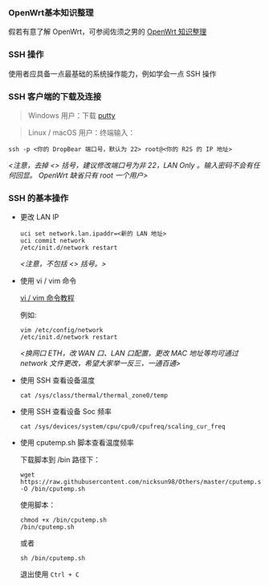 ### OpenWrt基本知识整理

  假若有意了解 OpenWrt，可参阅佐须之男的 [OpenWrt 知识整理](http://www.openwrt.pro/post-170.html)

### SSH 操作

  使用者应具备一点最基础的系统操作能力，例如学会一点 SSH 操作

### SSH 客户端的下载及连接

> Windows 用户：下载 [putty](https://www.chiark.greenend.org.uk/~sgtatham/putty/latest.html)  

> Linux / macOS 用户：终端输入：  

  ```shell  
  ssh -p <你的 DropBear 端口号，默认为 22> root@<你的 R2S 的 IP 地址>
  ```  

  *<注意，去掉 <> 括号，建议修改端口号为非 22，LAN Only 。输入密码不会有任何回显。 OpenWrt 缺省只有 root 一个用户>*  

### SSH 的基本操作

* 更改 LAN IP  

  ```shell  
  uci set network.lan.ipaddr=<新的 LAN 地址>
  uci commit network
  /etc/init.d/network restart
  ```  
  
  *<注意，不包括 <> 括号。>*
  
* 使用 vi / vim 命令  

  [vi / vim 命令教程](https://www.runoob.com/linux/linux-vim.html)  

  例如:
  
  ```shell  
  vim /etc/config/network
  /etc/init.d/network restart
  ```  

  *<换网口 ETH，改 WAN 口、LAN 口配置，更改 MAC 地址等均可通过 network 文件更改，希望大家举一反三，一通百通>*  

* 使用 SSH 查看设备温度  

  ```shell  
  cat /sys/class/thermal/thermal_zone0/temp
  ```  

* 使用 SSH 查看设备 Soc 频率  

  ```shell  
  cat /sys/devices/system/cpu/cpu0/cpufreq/scaling_cur_freq
  ```  

* 使用 cputemp.sh 脚本查看温度频率  
         
  下载脚本到 /bin 路径下：  

  ```shell    
  wget https://raw.githubusercontent.com/nicksun98/Others/master/cputemp.sh -O /bin/cputemp.sh
  ```  

  使用脚本： 
  
  ```shell  
  chmod +x /bin/cputemp.sh
  /bin/cputemp.sh
  ```  
  或者
  ```shell    
  sh /bin/cputemp.sh
  ```  

  退出使用 `Ctrl + C`  
